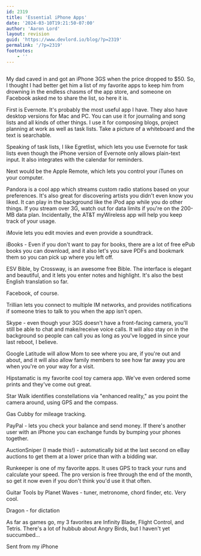 ```yaml
---
id: 2319
title: 'Essential iPhone Apps'
date: '2024-03-10T19:21:50-07:00'
author: 'Aaron Lord'
layout: revision
guid: 'https://www.devlord.io/blog/?p=2319'
permalink: '/?p=2319'
footnotes:
    - ''
---
```


<img src="http://lh4.ggpht.com/_OZWxOfjIgdA/TSjr70GoPMI/AAAAAAAAJcs/GyXZDbSAEJQ/s512/photo.PNG" alt="" border="0" />

My dad caved in and got an iPhone 3GS when the price dropped to $50. So, I thought I had better get him a list of my favorite apps to keep him from drowning in the endless chasms of the app store, and someone on Facebook asked me to share the list, so here it is.

First is Evernote. It's probably the most useful app I have. They also have desktop versions for Mac and PC. You can use it for journaling and song lists and all kinds of other things. I use it for composing blogs, project planning at work as well as task lists. Take a picture of a whiteboard and the text is searchable.

Speaking of task lists, I like Egretlist, which lets you use Evernote for task lists even though the iPhone version of Evernote only allows plain-text input. It also integrates with the calendar for reminders.

Next would be the Apple Remote, which lets you control your iTunes on your computer.

Pandora is a cool app which streams custom radio stations based on your preferences. It's also great for discovering artists you didn't even know you liked. It can play in the background like the iPod app while you do other things. If you stream over 3G, watch out for data limits if you're on the 200-MB data plan. Incidentally, the AT&amp;T myWireless app will help you keep track of your usage.

iMovie lets you edit movies and even provide a soundtrack.

iBooks - Even if you don't want to pay for books, there are a lot of free ePub books you can download, and it also let's you save PDFs and bookmark them so you can pick up where you left off.

ESV Bible, by Crossway, is an awesome free Bible. The interface is elegant and beautiful, and it lets you enter notes and highlight. It's also the best English translation so far.

Facebook, of course.

Trillian lets you connect to multiple IM networks, and provides notifications if someone tries to talk to you when the app isn't open.

Skype - even though your 3GS doesn't have a front-facing camera, you'll still be able to chat and make/receive voice calls. It will also stay on in the background so people can call you as long as you've logged in since your last reboot, I believe.

Google Latitude will allow Mom to see where you are, if you're out and about, and it will also allow family members to see how far away you are when you're on your way for a visit.

Hipstamatic is my favorite cool toy camera app. We've even ordered some prints and they've come out great.

Star Walk identifies constellations via "enhanced reality," as you point the camera around, using GPS and the compass.

Gas Cubby for mileage tracking.

PayPal - lets you check your balance and send money. If there's another user with an iPhone you can exchange funds by bumping your phones together.

AuctionSniper (I made this!) - automatically bid at the last second on eBay auctions to get them at a lower price than with a bidding war.

Runkeeper is one of my favorite apps. It uses GPS to track your runs and calculate your speed. The pro version is free through the end of the month, so get it now even if you don't think you'd use it that often.

Guitar Tools by Planet Waves - tuner, metronome, chord finder, etc. Very cool.

Dragon - for dictation

As far as games go, my 3 favorites are Infinity Blade, Flight Control, and Tetris. There's a lot of hubbub about Angry Birds, but I haven't yet succumbed...

Sent from my iPhone